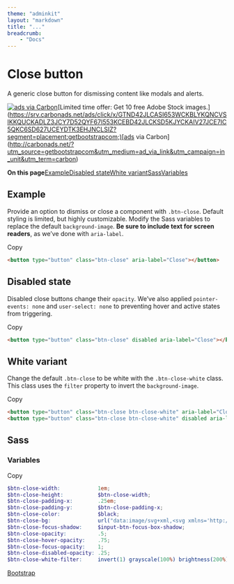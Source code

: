 ```yaml
---
theme: "adminkit"
layout: "markdown"
title: "..."
breadcrumb:
    - "Docs"
---
```


# Close button

A generic close button for dismissing content like modals and alerts.

[![ads via Carbon](https://cdn4.buysellads.net/uu/1/3386/1525189943-38523.png)](https://srv.carbonads.net/ads/click/x/GTND42JLCASI653WCKBLYKQNCVSIKKQUCKADLZ3JCY7D52QYF67I553KCEBD42JLCKSD5KJYCKAIV27JCE7IC5QKC6SD627UCEYDTK3EHJNCLSIZ?segment=placement:getbootstrapcom;)[Limited time offer: Get 10 free Adobe Stock images.](https://srv.carbonads.net/ads/click/x/GTND42JLCASI653WCKBLYKQNCVSIKKQUCKADLZ3JCY7D52QYF67I553KCEBD42JLCKSD5KJYCKAIV27JCE7IC5QKC6SD627UCEYDTK3EHJNCLSIZ?segment=placement:getbootstrapcom;)[ads via Carbon](http://carbonads.net/?utm_source=getbootstrapcom&utm_medium=ad_via_link&utm_campaign=in_unit&utm_term=carbon)

**On this page**[Example](https://getbootstrap.com/docs/5.0/components/close-button/#example)[Disabled state](https://getbootstrap.com/docs/5.0/components/close-button/#disabled-state)[White variant](https://getbootstrap.com/docs/5.0/components/close-button/#white-variant)[Sass](https://getbootstrap.com/docs/5.0/components/close-button/#sass)[Variables](https://getbootstrap.com/docs/5.0/components/close-button/#variables)

## Example

Provide an option to dismiss or close a component with `.btn-close`. Default styling is limited, but highly customizable. Modify the Sass variables to replace the default `background-image`. **Be sure to include text for screen readers**, as we’ve done with `aria-label`.

Copy

```html
<button type="button" class="btn-close" aria-label="Close"></button>
```

## Disabled state

Disabled close buttons change their `opacity`. We’ve also applied `pointer-events: none` and `user-select: none` to preventing hover and active states from triggering.

Copy

```html
<button type="button" class="btn-close" disabled aria-label="Close"></button>
```

## White variant

Change the default `.btn-close` to be white with the `.btn-close-white` class. This class uses the `filter` property to invert the `background-image`.

 

Copy

```html
<button type="button" class="btn-close btn-close-white" aria-label="Close"></button>
<button type="button" class="btn-close btn-close-white" disabled aria-label="Close"></button>
```

## Sass

### Variables

Copy

```scss
$btn-close-width:            1em;
$btn-close-height:           $btn-close-width;
$btn-close-padding-x:        .25em;
$btn-close-padding-y:        $btn-close-padding-x;
$btn-close-color:            $black;
$btn-close-bg:               url("data:image/svg+xml,<svg xmlns='http://www.w3.org/2000/svg' viewBox='0 0 16 16' fill='#{$btn-close-color}'><path d='M.293.293a1 1 0 011.414 0L8 6.586 14.293.293a1 1 0 111.414 1.414L9.414 8l6.293 6.293a1 1 0 01-1.414 1.414L8 9.414l-6.293 6.293a1 1 0 01-1.414-1.414L6.586 8 .293 1.707a1 1 0 010-1.414z'/></svg>");
$btn-close-focus-shadow:     $input-btn-focus-box-shadow;
$btn-close-opacity:          .5;
$btn-close-hover-opacity:    .75;
$btn-close-focus-opacity:    1;
$btn-close-disabled-opacity: .25;
$btn-close-white-filter:     invert(1) grayscale(100%) brightness(200%);
```

[Bootstrap](https://getbootstrap.com/)

 